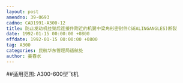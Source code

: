 ```yaml
---
layout: post
amendno: 39-0693
cadno: CAD1991-A300-12
title: 防止发动机挂架后连接件附近的机翼中梁角形密封件(SEALINGANGLES)断裂
date: 1992-01-15 00:00:00 +0800
effdate: 1992-01-15 00:00:00 +0800
tag: A300
categories: 民航华东管理局适航处
author: 姜春水
---
```


##适用范围:
A300-600型飞机

